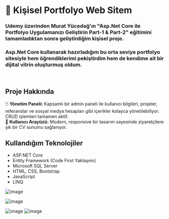 <h1>🚀 Kişisel Portfolyo Web Sitem</h1> <h3>Udemy üzerinden Murat Yücedağ'ın "Asp.Net Core ile Portfolyo Uygulamanızı Geliştirin Part-1 & Part-2" eğitimini tamamladıktan sonra geliştirdiğim kişisel proje.</h3> <h3>Asp.Net Core kullanarak hazırladığım bu orta seviye portfolyo sitesiyle hem öğrendiklerimi pekiştirdim hem de kendime ait bir dijital vitrin oluşturmuş oldum.</h3><br /> <h2>Proje Hakkında</h2> <p>🖱️ <strong>Yönetim Paneli:</strong> Kapsamlı bir admin paneli ile kullanıcı bilgileri, projeler, referanslar ve sosyal medya hesapları gibi içerikler kolayca yönetilebiliyor. CRUD işlemleri tamamen aktif.<br>👤 <strong>Kullanıcı Arayüzü:</strong> Modern, responsive bir tasarım sayesinde ziyaretçilere şık bir CV sunumu sağlanıyor.</p> <h2>Kullandığım Teknolojiler</h2> <ul> <li>ASP.NET Core</li> <li>Entity Framework (Code First Yaklaşımı)</li> <li>Microsoft SQL Server</li> <li>HTML, CSS, Bootstrap</li> <li>JavaScript</li> <li>LINQ</li> </ul> 

![image](https://github.com/user-attachments/assets/5e170f0d-02e2-4154-a313-e541e7327062)

![image](https://github.com/user-attachments/assets/de28043a-f24f-48c0-8210-3150d80dd345)

![image](https://github.com/user-attachments/assets/5fc0826c-b346-4e68-9f7a-2cce51783dd9)
![image](https://github.com/user-attachments/assets/af6d95d2-d0f1-4307-a377-dfc097ce731a)
